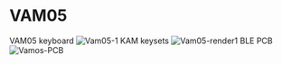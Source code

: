 # VAM05
VAM05 keyboard
![Vam05-1](https://github.com/user-attachments/assets/fcd82e2c-0d48-4d0b-b354-57c74ad60753)
KAM keysets
![Vam05-render1](https://github.com/user-attachments/assets/da0c3d72-9f3d-4b39-a261-96fde4c326aa)
BLE PCB
![Vamos-PCB](https://github.com/user-attachments/assets/1c101c14-25ae-4fa8-9ea5-07a872c52f03)
